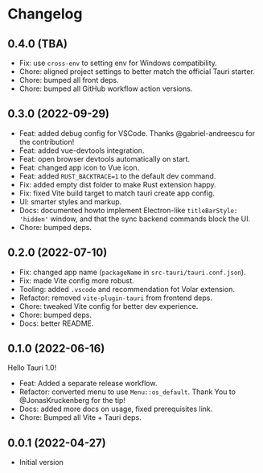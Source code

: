 # Changelog

## 0.4.0 (TBA)

- Fix: use `cross-env` to setting env for Windows compatibility.
- Chore: aligned project settings to better match the official Tauri starter.
- Chore: bumped all front deps.
- Chore: bumped all GitHub workflow action versions.

## 0.3.0 (2022-09-29)

- Feat: added debug config for VSCode. Thanks @gabriel-andreescu for the contribution!
- Feat: added vue-devtools integration.
- Feat: open browser devtools automatically on start.
- Feat: changed app icon to Vue icon.
- Feat: added `RUST_BACKTRACE=1` to the default dev command.
- Fix: added empty dist folder to make Rust extension happy.
- Fix: fixed Vite build target to match tauri create app config.
- UI: smarter styles and markup.
- Docs: documented howto implement Electron-like `titleBarStyle: 'hidden'` window, and that the sync backend commands block the UI.
- Chore: bumped deps.

## 0.2.0 (2022-07-10)

- Fix: changed app name (`packageName` in `src-tauri/tauri.conf.json`).
- Fix: made Vite config more robust.
- Tooling: added `.vscode` and recommendation fot Volar extension.
- Refactor: removed `vite-plugin-tauri` from frontend deps.
- Chore: tweaked Vite config for better dev experience.
- Chore: bumped deps.
- Docs: better README.

## 0.1.0 (2022-06-16)

Hello Tauri 1.0!

- Feat: Added a separate release workflow.
- Refactor: converted menu to use `Menu::os_default`. Thank You to @JonasKruckenberg for the tip!
- Docs: added more docs on usage, fixed prerequisites link.
- Chore: Bumped all Vite + Tauri deps.

## 0.0.1 (2022-04-27)

- Initial version
